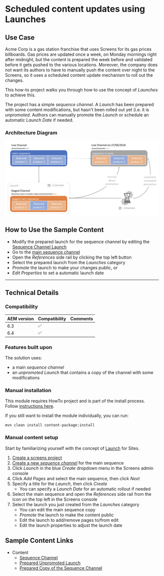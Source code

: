Scheduled content updates using Launches
========================================

Use Case
--------
Acme Corp is a gas station franchise that uses Screens for its gas prices billboards. Gas prices are updated once a week, on Monday mornings right after midnight, but the content is prepared the week before and validated before it gets pushed to the various locations. Moreover, the company does not want its authors to have to manually push the content over night to the Screens, so it uses a scheduled content update mechanism to roll out the changes.

This how-to project walks you through how to use the concept of _Launches_ to achieve this.

The project has a simple _sequence channel_. A _Launch_ has been prepared with some content modifications, but hasn't been rolled out yet (i.e. it is _unpromoted_. Authors can manually promote the _Launch_ or schedule an automatic _Launch Date_ if needed.

### Architecture Diagram

![Launch Diagram](diagram.png)

How to Use the Sample Content
-----------------------------

- Modify the prepared launch for the sequence channel by editing the [Sequence Channel Launch](http://localhost:4502/editor.html/content/launches/2018/03/07/content_update/content/screens/screens-howto/channels/content-update-launches/master.html)
- Go to the [main sequence channel](http://localhost:4502/screens.html/content/screens/screens-howto/channels/content-update-launches)
- Open the _References_ side rail by clicking the top left button
- Select the prepared launch from the _Launches_ category
- _Promote_ the launch to make your changes public, or
- _Edit Properties_ to set a automatic launch date

---

Technical Details
-----------------

### Compatibility

AEM version|Compatibility     |Comments
-----------|------------------|--------
6.3        |:white_check_mark:|
6.4        |:white_check_mark:|

### Features built upon

The solution uses:
- a main _sequence channel_
- an _unpromoted Launch_ that contains a copy of the channel with some modifications

### Manual installation

This module requires HowTo project and is part of the install process. Follow [instructions here](../../README.md).

If you still want to install the module individually, you can run:

```
mvn clean install content-package:install
```

### Manual content setup

Start by familiarizing yourself with the concept of [Launch](https://helpx.adobe.com/experience-manager/6-4/sites/authoring/using/launches.html) for Sites.

1. [Create a screens project](https://helpx.adobe.com/experience-manager/6-4/sites/authoring/using/creating-a-screens-project.html)
0. [Create a new _sequence channel_](https://helpx.adobe.com/experience-manager/6-4/sites/authoring/using/managing-channels.html#CreatingaNewChannel) for the main sequence
0. Click _Launch_ in the blue _Create_ dropdown menu in the Screens admin console
0. Click _Add Pages_ and select the main sequence, then click _Next_
0. Specify a title for the _Launch_, then click _Create_
    - You can specify a _Launch Date_ for an automatic rollout if needed
0. Select the main sequence and open the _References_ side rail from the icon on the top left in the Screens console
0. Select the launch you just created from the _Launches_ category
    - You can edit the main sequence copy
    - _Promote_ the launch to make the content public
    - Edit the launch to add/remove pages to/from edit
    - Edit the launch properties to adjust the launch date

Sample Content Links
--------------------

+ Content
    + [Sequence Channel](http://localhost:4502/screens.html/content/screens/screens-howto/channels/content-update-launches)
    + [Prepared Unpromoted Launch](http://localhost:4502/libs/launches/content/launches/edit.html?item=/content/launches/2018/03/07/content_update)
    + [Prepared Copy of the Sequence Channel](http://localhost:4502/editor.html/content/launches/2018/03/07/content_update/content/screens/screens-howto/channels/content-update-launches/master.html)
